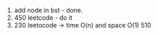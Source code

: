 1. add node in bst - done.
2. 450 leetcode  - do it
3. 230 leetocode -> time O(n) and space O(1) 
510 